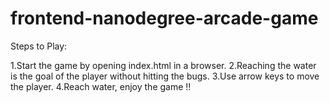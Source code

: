 frontend-nanodegree-arcade-game
===============================
Steps to Play:

1.Start the game by opening index.html in a browser.
2.Reaching the water is the goal of the player without hitting the bugs.
3.Use arrow keys to move the player.
4.Reach water, enjoy the game !!
